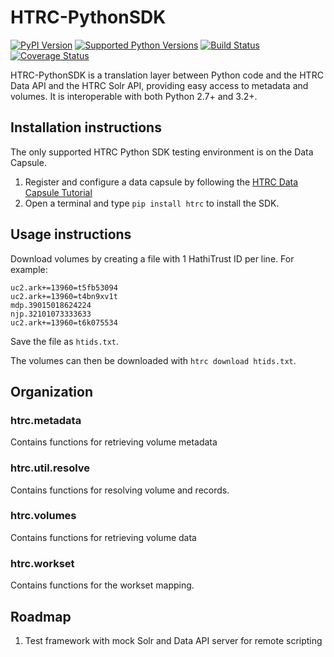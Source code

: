 # HTRC-PythonSDK
[![PyPI Version](https://img.shields.io/pypi/v/htrc.svg)](https://pypi.python.org/pypi/htrc)
[![Supported Python Versions](https://img.shields.io/pypi/pyversions/htrc.svg)](https://pypi.python.org/pypi/htrc)
[![Build Status](https://travis-ci.org/htrc/HTRC-PythonSDK.svg?branch=master)](https://travis-ci.org/htrc/HTRC-PythonSDK)
[![Coverage Status](https://coveralls.io/repos/github/htrc/HTRC-PythonSDK/badge.svg?branch=testing)](https://coveralls.io/github/htrc/HTRC-PythonSDK?branch=testing)

HTRC-PythonSDK is a translation layer between Python code and the HTRC Data API and the HTRC Solr API, providing easy access to metadata and volumes. It is interoperable with both Python 2.7+ and 3.2+.

## Installation instructions
The only supported HTRC Python SDK testing environment is on the Data Capsule. 

1. Register and configure a data capsule by following the [HTRC Data Capsule Tutorial](https://wiki.htrc.illinois.edu/display/COM/HTRC+Data+Capsule+Tutorial)
2. Open a terminal and type `pip install htrc` to install the SDK.

## Usage instructions
Download volumes by creating a file with 1 HathiTrust ID per line. For example:
```
uc2.ark+=13960=t5fb53094
uc2.ark+=13960=t4bn9xv1t
mdp.39015018624224
njp.32101073333633
uc2.ark+=13960=t6k075534
```

Save the file as `htids.txt`.

The volumes can then be downloaded with `htrc download htids.txt`.

## Organization

### htrc.metadata
Contains functions for retrieving volume metadata

### htrc.util.resolve
Contains functions for resolving volume and records.

### htrc.volumes
Contains functions for retrieving volume data

### htrc.workset
Contains functions for the workset mapping.

## Roadmap
1. Test framework with mock Solr and Data API server for remote scripting

